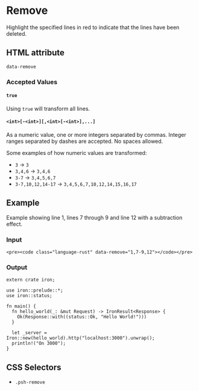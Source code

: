 # Remove

Highlight the specified lines in red to indicate that the lines have been deleted.

## HTML attribute

`data-remove`

### Accepted Values

#### `true`

Using `true` will transform all lines.

#### `<int>[-<int>][,<int>[-<int>],...]`

As a numeric value, one or more integers separated by commas. Integer ranges separated by dashes are accepted. No spaces allowed.

Some examples of how numeric values are transformed:

* `3` -> `3`
* `3,4,6` -> `3,4,6`
* `3-7` -> `3,4,5,6,7`
* `3-7,10,12,14-17` -> `3,4,5,6,7,10,12,14,15,16,17`

## Example

Example showing line 1, lines 7 through 9 and line 12 with a subtraction effect.

### Input

``` {.language-html}
<pre><code class="language-rust" data-remove="1,7-9,12"></code></pre>
```

### Output

``` {.language-rust data-remove="1,7-9,12"}
extern crate iron;

use iron::prelude::*;
use iron::status;

fn main() {
  fn hello_world(_: &mut Request) -> IronResult<Response> {
    Ok(Response::with((status::Ok, "Hello World!")))
  }

  let _server = Iron::new(hello_world).http("localhost:3000").unwrap();
  println!("On 3000");
}
```

## CSS Selectors

* `.psh-remove`

